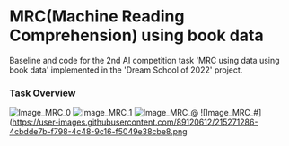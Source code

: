 # MRC(Machine Reading Comprehension) using book data

Baseline and code for the 2nd AI competition task 'MRC using data using book data' implemented in the 'Dream School of 2022' project.

### Task Overview
![Image_MRC_0](https://user-images.githubusercontent.com/89120612/215271294-9c58515a-eb86-40ff-88f3-37ea8a995fe2.png)
![Image_MRC_1](https://user-images.githubusercontent.com/89120612/215271279-01c091b5-26b1-4cfb-a6e6-2714b63e3cd8.png)
![Image_MRC_@](https://user-images.githubusercontent.com/89120612/215271283-4d8e1f84-bfc2-4ec0-8654-0adce9011fa6.png)
![Image_MRC_#](https://user-images.githubusercontent.com/89120612/215271286-4cbdde7b-f798-4c48-9c16-f5049e38cbe8.png
